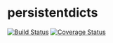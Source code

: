 # persistentdicts

[![Build Status](https://travis-ci.org/chmduquesne/persistentdicts.svg)](https://travis-ci.org/chmduquesne/persistentdicts)
[![Coverage Status](https://coveralls.io/repos/chmduquesne/persistentdicts/badge.svg)](https://coveralls.io/r/chmduquesne/persistentdicts)
